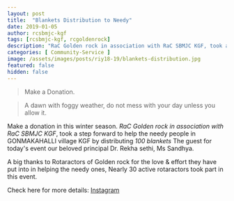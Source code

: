 ```yaml
---
layout: post
title:  "Blankets Distribution to Needy"
date: 2019-01-05
author: rcsbmjc-kgf
tags: [rcsbmjc-kgf, rcgoldenrock]
description: "RaC Golden rock in association with RaC SBMJC KGF, took a step forward to help the needy people in GONMAKAHALLI village KGF by distributing 100 blankets The guest for today's event our beloved principal Dr. Rekha sethi, Ms Sandhya.."
categories: [ Community-Service ]
image: /assets/images/posts/riy18-19/blankets-distribution.jpg
featured: false
hidden: false
---
```


> Make a Donation.

> A dawn with foggy weather, do not mess with your day unless you allow it.

Make a donation in this winter season. *RaC Golden rock in association with RaC SBMJC KGF*, took a step forward to help the needy people in GONMAKAHALLI village KGF by distributing *100 blankets* The guest for today's event our beloved principal Dr. Rekha sethi, Ms Sandhya.

A big thanks to Rotaractors of Golden rock for the love & effort they have put into in helping the needy ones, Nearly 30 active rotaractors took part in this event.

Check here for more details: <a rel="noopener noreferrer" target="_blank" href="https://www.instagram.com/p/BsQYkRnHwkn/?utm_source=ig_share_sheet&igshid=55ui2amccrlr">Instagram</a>